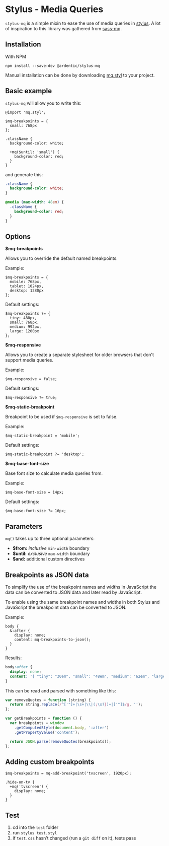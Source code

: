 
# Stylus - Media Queries

`stylus-mq` is a simple mixin to ease the use of media queries in [stylus](http://stylus-lang.com/). A lot of inspiration to this library was gathered from [sass-mq](https://github.com/guardian/sass-mq).

## Installation

With NPM

```
npm install --save-dev @ardentic/stylus-mq
```

Manual installation can be done by downloading [mq.styl](https://raw.githubusercontent.com/ardentic/stylus-mq/master/mq.styl) to your project.

## Basic example

`stylus-mq` will allow you to write this:

```stylus
@import 'mq.styl';

$mq-breakpoints = {
  small: 768px
};

.className {
  background-color: white;

  +mq($until: 'small') {
    background-color: red;
  }
}
```

and generate this:

```css
.className {
  background-color: white;
}

@media (max-width: 48em) {
  .className {
    background-color: red;
  }
}
```

## Options

**$mq-breakpoints**

Allows you to override the default named breakpoints.

Example:

```stylus
$mq-breakpoints = {
  mobile: 768px,
  tablet: 1024px,
  desktop: 1280px
};
```

Default settings:

```stylus
$mq-breakpoints ?= {
  tiny: 480px,
  small: 768px,
  medium: 992px,
  large: 1200px
};
```

**$mq-responsive**

Allows you to create a separate stylesheet for older browsers that don't support media queries.

Example:

```stylus
$mq-responsive = false;
```

Default settings:

```stylus
$mq-responsive ?= true;
```

**$mq-static-breakpoint**

Breakpoint to be used if `$mq-responsive` is set to false.

Example:

```stylus
$mq-static-breakpoint = 'mobile';
```

Default settings:

```stylus
$mq-static-breakpoint ?= 'desktop';
```

**$mq-base-font-size**

Base font size to calculate media queries from.

Example:

```stylus
$mq-base-font-size = 14px;
```

Default settings:

```stylus
$mq-base-font-size ?= 16px;
```

## Parameters

`mq()` takes up to three optional parameters:

* **$from:** _inclusive_ `min-width` boundary
* **$until:** _exclusive_ `max-width` boundary
* **$and:** additional custom directives

## Breakpoints as JSON data

To simplify the use of the breakpoint names and widths in JavaScript the data can be converted to JSON data and later read by JavaScript.

To enable using the same breakpoint names and widths in both Stylus and JavaScript the breakpoint data can be converted to JSON.

Example:

```stylus
body {
  &:after {
    display: none;
    content: mq-breakpoints-to-json();
  }
}
```

Results:

```css
body:after {
  display: none;
  content: '{ "tiny": "30em", "small": "48em", "medium": "62em", "large": "75em" }';
}
```

This can be read and parsed with something like this:

```javascript
var removeQuotes = function (string) {
  return string.replace(/^['"]+|\s+|\\|(;\s?})+|['"]$/g, '');
};

var getBreakpoints = function () {
  var breakpoints = window
    .getComputedStyle(document.body, ':after')
    .getPropertyValue('content');

  return JSON.parse(removeQuotes(breakpoints));
};
```

## Adding custom breakpoints

```stylus
$mq-breakpoints = mq-add-breakpoint('tvscreen', 1920px);

.hide-on-tv {
  +mq('tvscreen') {
    display: none;
  }
}
```

## Test

1. cd into the `test` folder
2. run `stylus test.styl`
3. if `test.css` hasn’t changed (run a `git diff` on it), tests pass
